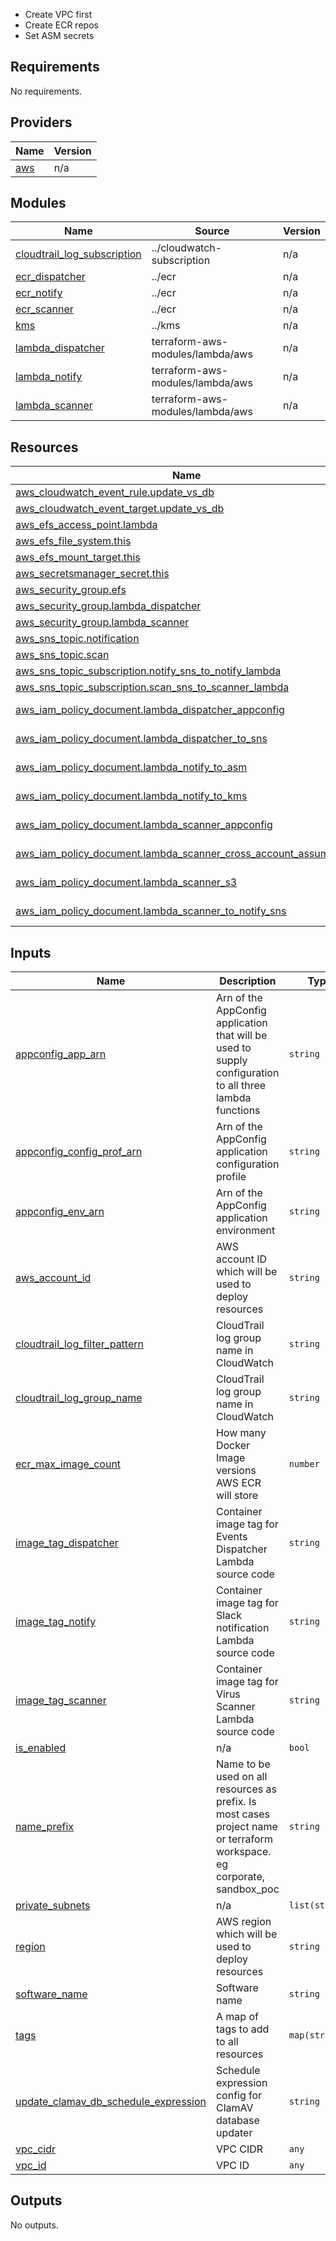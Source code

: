 * Create VPC first
* Create ECR repos
* Set ASM secrets

<!-- BEGIN_TF_DOCS -->
## Requirements

No requirements.

## Providers

| Name | Version |
|------|---------|
| <a name="provider_aws"></a> [aws](#provider\_aws) | n/a |

## Modules

| Name | Source | Version |
|------|--------|---------|
| <a name="module_cloudtrail_log_subscription"></a> [cloudtrail\_log\_subscription](#module\_cloudtrail\_log\_subscription) | ../cloudwatch-subscription | n/a |
| <a name="module_ecr_dispatcher"></a> [ecr\_dispatcher](#module\_ecr\_dispatcher) | ../ecr | n/a |
| <a name="module_ecr_notify"></a> [ecr\_notify](#module\_ecr\_notify) | ../ecr | n/a |
| <a name="module_ecr_scanner"></a> [ecr\_scanner](#module\_ecr\_scanner) | ../ecr | n/a |
| <a name="module_kms"></a> [kms](#module\_kms) | ../kms | n/a |
| <a name="module_lambda_dispatcher"></a> [lambda\_dispatcher](#module\_lambda\_dispatcher) | terraform-aws-modules/lambda/aws | n/a |
| <a name="module_lambda_notify"></a> [lambda\_notify](#module\_lambda\_notify) | terraform-aws-modules/lambda/aws | n/a |
| <a name="module_lambda_scanner"></a> [lambda\_scanner](#module\_lambda\_scanner) | terraform-aws-modules/lambda/aws | n/a |

## Resources

| Name | Type |
|------|------|
| [aws_cloudwatch_event_rule.update_vs_db](https://registry.terraform.io/providers/hashicorp/aws/latest/docs/resources/cloudwatch_event_rule) | resource |
| [aws_cloudwatch_event_target.update_vs_db](https://registry.terraform.io/providers/hashicorp/aws/latest/docs/resources/cloudwatch_event_target) | resource |
| [aws_efs_access_point.lambda](https://registry.terraform.io/providers/hashicorp/aws/latest/docs/resources/efs_access_point) | resource |
| [aws_efs_file_system.this](https://registry.terraform.io/providers/hashicorp/aws/latest/docs/resources/efs_file_system) | resource |
| [aws_efs_mount_target.this](https://registry.terraform.io/providers/hashicorp/aws/latest/docs/resources/efs_mount_target) | resource |
| [aws_secretsmanager_secret.this](https://registry.terraform.io/providers/hashicorp/aws/latest/docs/resources/secretsmanager_secret) | resource |
| [aws_security_group.efs](https://registry.terraform.io/providers/hashicorp/aws/latest/docs/resources/security_group) | resource |
| [aws_security_group.lambda_dispatcher](https://registry.terraform.io/providers/hashicorp/aws/latest/docs/resources/security_group) | resource |
| [aws_security_group.lambda_scanner](https://registry.terraform.io/providers/hashicorp/aws/latest/docs/resources/security_group) | resource |
| [aws_sns_topic.notification](https://registry.terraform.io/providers/hashicorp/aws/latest/docs/resources/sns_topic) | resource |
| [aws_sns_topic.scan](https://registry.terraform.io/providers/hashicorp/aws/latest/docs/resources/sns_topic) | resource |
| [aws_sns_topic_subscription.notify_sns_to_notify_lambda](https://registry.terraform.io/providers/hashicorp/aws/latest/docs/resources/sns_topic_subscription) | resource |
| [aws_sns_topic_subscription.scan_sns_to_scanner_lambda](https://registry.terraform.io/providers/hashicorp/aws/latest/docs/resources/sns_topic_subscription) | resource |
| [aws_iam_policy_document.lambda_dispatcher_appconfig](https://registry.terraform.io/providers/hashicorp/aws/latest/docs/data-sources/iam_policy_document) | data source |
| [aws_iam_policy_document.lambda_dispatcher_to_sns](https://registry.terraform.io/providers/hashicorp/aws/latest/docs/data-sources/iam_policy_document) | data source |
| [aws_iam_policy_document.lambda_notify_to_asm](https://registry.terraform.io/providers/hashicorp/aws/latest/docs/data-sources/iam_policy_document) | data source |
| [aws_iam_policy_document.lambda_notify_to_kms](https://registry.terraform.io/providers/hashicorp/aws/latest/docs/data-sources/iam_policy_document) | data source |
| [aws_iam_policy_document.lambda_scanner_appconfig](https://registry.terraform.io/providers/hashicorp/aws/latest/docs/data-sources/iam_policy_document) | data source |
| [aws_iam_policy_document.lambda_scanner_cross_account_assume_role](https://registry.terraform.io/providers/hashicorp/aws/latest/docs/data-sources/iam_policy_document) | data source |
| [aws_iam_policy_document.lambda_scanner_s3](https://registry.terraform.io/providers/hashicorp/aws/latest/docs/data-sources/iam_policy_document) | data source |
| [aws_iam_policy_document.lambda_scanner_to_notify_sns](https://registry.terraform.io/providers/hashicorp/aws/latest/docs/data-sources/iam_policy_document) | data source |

## Inputs

| Name | Description | Type | Default | Required |
|------|-------------|------|---------|:--------:|
| <a name="input_appconfig_app_arn"></a> [appconfig\_app\_arn](#input\_appconfig\_app\_arn) | Arn of the AppConfig application that will be used to supply configuration to all three lambda functions | `string` | n/a | yes |
| <a name="input_appconfig_config_prof_arn"></a> [appconfig\_config\_prof\_arn](#input\_appconfig\_config\_prof\_arn) | Arn of the AppConfig application configuration profile | `string` | n/a | yes |
| <a name="input_appconfig_env_arn"></a> [appconfig\_env\_arn](#input\_appconfig\_env\_arn) | Arn of the AppConfig application environment | `string` | n/a | yes |
| <a name="input_aws_account_id"></a> [aws\_account\_id](#input\_aws\_account\_id) | AWS account ID which will be used to deploy resources | `string` | n/a | yes |
| <a name="input_cloudtrail_log_filter_pattern"></a> [cloudtrail\_log\_filter\_pattern](#input\_cloudtrail\_log\_filter\_pattern) | CloudTrail log group name in CloudWatch | `string` | `""` | no |
| <a name="input_cloudtrail_log_group_name"></a> [cloudtrail\_log\_group\_name](#input\_cloudtrail\_log\_group\_name) | CloudTrail log group name in CloudWatch | `string` | n/a | yes |
| <a name="input_ecr_max_image_count"></a> [ecr\_max\_image\_count](#input\_ecr\_max\_image\_count) | How many Docker Image versions AWS ECR will store | `number` | `20` | no |
| <a name="input_image_tag_dispatcher"></a> [image\_tag\_dispatcher](#input\_image\_tag\_dispatcher) | Container image tag for Events Dispatcher Lambda source code | `string` | n/a | yes |
| <a name="input_image_tag_notify"></a> [image\_tag\_notify](#input\_image\_tag\_notify) | Container image tag for Slack notification Lambda source code | `string` | n/a | yes |
| <a name="input_image_tag_scanner"></a> [image\_tag\_scanner](#input\_image\_tag\_scanner) | Container image tag for Virus Scanner Lambda source code | `string` | n/a | yes |
| <a name="input_is_enabled"></a> [is\_enabled](#input\_is\_enabled) | n/a | `bool` | `false` | no |
| <a name="input_name_prefix"></a> [name\_prefix](#input\_name\_prefix) | Name to be used on all resources as prefix. Is most cases project name or terraform workspace. eg corporate, sandbox\_poc | `string` | `"sandbox"` | no |
| <a name="input_private_subnets"></a> [private\_subnets](#input\_private\_subnets) | n/a | `list(string)` | n/a | yes |
| <a name="input_region"></a> [region](#input\_region) | AWS region which will be used to deploy resources | `string` | n/a | yes |
| <a name="input_software_name"></a> [software\_name](#input\_software\_name) | Software name | `string` | `"splunk"` | no |
| <a name="input_tags"></a> [tags](#input\_tags) | A map of tags to add to all resources | `map(string)` | `{}` | no |
| <a name="input_update_clamav_db_schedule_expression"></a> [update\_clamav\_db\_schedule\_expression](#input\_update\_clamav\_db\_schedule\_expression) | Schedule expression config for ClamAV database updater | `string` | `"rate(1 day)"` | no |
| <a name="input_vpc_cidr"></a> [vpc\_cidr](#input\_vpc\_cidr) | VPC CIDR | `any` | n/a | yes |
| <a name="input_vpc_id"></a> [vpc\_id](#input\_vpc\_id) | VPC ID | `any` | n/a | yes |

## Outputs

No outputs.
<!-- END_TF_DOCS -->